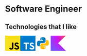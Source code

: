# Software Engineer

## Technologies that I like

<div style="display: flex; div > *:not(:last-child) { display: block; margin-right: 10px; }">
    <img src="static/javascript.svg" alt="javascript" width="50"/>
    <img src="static/typescript.svg" alt="typescript" width="50"/>
    <img src="static/python.svg" alt="python" width="50"/>
    <img src="static/kotlin.svg" alt="kotlin" width="50"/>
</div>
